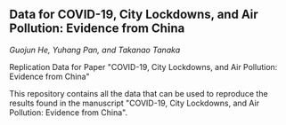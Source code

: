 ## Data for COVID-19, City Lockdowns, and Air Pollution: Evidence from China
*Guojun He, Yuhang Pan, and Takanao Tanaka*

Replication Data for Paper "COVID-19, City Lockdowns, and Air Pollution: Evidence from China"

This repository contains all the data that can be used to reproduce the results found in the manuscript "COVID-19, City Lockdowns, and Air Pollution: Evidence from China". 

